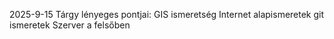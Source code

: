 2025-9-15
Tárgy lényeges pontjai:
GIS ismeretség
Internet alapismeretek
git ismeretek
Szerver a felsőben
